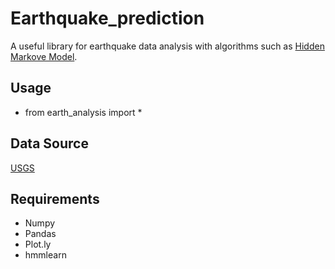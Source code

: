 # Earthquake\_prediction
A useful library for earthquake data analysis with algorithms such as [Hidden Markove Model](https://en.wikipedia.org/wiki/Hidden_Markov_model).

## Usage
* from earth\_analysis import \*

## Data Source
[USGS](https://earthquake.usgs.gov/earthquakes/feed/v1.0/summary/)

## Requirements
* Numpy
* Pandas
* Plot.ly
* hmmlearn

